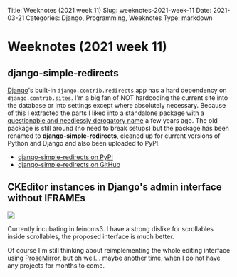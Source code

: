 Title: Weeknotes (2021 week 11)
Slug: weeknotes-2021-week-11
Date: 2021-03-21
Categories: Django, Programming, Weeknotes
Type: markdown

# Weeknotes (2021 week 11)

## django-simple-redirects

[Django](https://www.djangoproject.com/)'s built-in `django.contrib.redirects` app has a hard dependency on `django.contrib.sites`. I'm a big fan of NOT hardcoding the current site into the database or into settings except where absolutely necessary. Because of this I extracted the parts I liked into a standalone package with a [questionable and needlessly derogatory name](https://pypi.org/project/django-sane-redirects/) a few years ago. The old package is still around (no need to break setups) but the package has been renamed to **django-simple-redirects**, cleaned up for current versions of Python and Django and also been uploaded to PyPI.

- [django-simple-redirects on PyPI](https://pypi.org/project/django-simple-redirects/)
- [django-simple-redirects on GitHub](https://github.com/feinheit/django-simple-redirects/)

## CKEditor instances in Django's admin interface without IFRAMEs

![](https://406.ch/media/cabinet/2021/03/new-inline-ckeditor.png)

Currently incubating in feincms3. I have a strong dislike for scrollables inside scrollables, the proposed interface is much better.

Of course I'm still thinking about reimplementing the whole editing interface using [ProseMirror](https://prosemirror.net/), but oh well... maybe another time, when I do not have any projects for months to come.
